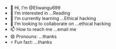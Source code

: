 - 👋 Hi, I’m @Eliwangu699
- 👀 I’m interested in ...Reading
- 🌱 I’m currently learning ...Ethical hacking
- 💞️ I’m looking to collaborate on ...ethical hacking
- 📫 How to reach me ...email me
- 😄 Pronouns: ...thanks
- ⚡ Fun fact: ...thanks

<!---
Eliwangu699/Eliwangu699 is a ✨ special ✨ repository because its `README.md` (this file) appears on your GitHub profile.
You can click the Preview link to take a look at your changes.
--->
